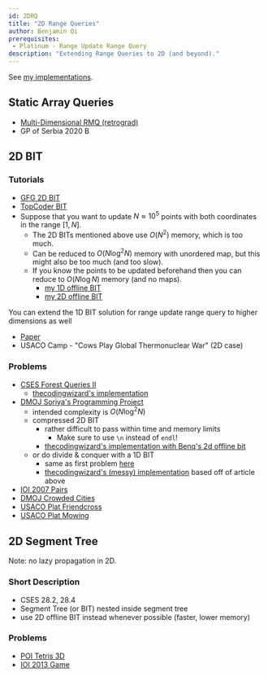 ```yaml
---
id: 2DRQ
title: "2D Range Queries"
author: Benjamin Qi
prerequisites: 
 - Platinum - Range Update Range Query
description: "Extending Range Queries to 2D (and beyond)."
---
```


See [my implementations](https://github.com/bqi343/USACO/tree/master/Implementations/content/data-structures/2D%20Range%20Queries%20(15.2)).

## Static Array Queries

 - [Multi-Dimensional RMQ (retrograd)](https://codeforces.com/blog/entry/53810)
 - GP of Serbia 2020 B

## 2D BIT

### Tutorials

 - [GFG 2D BIT](https://www.geeksforgeeks.org/two-dimensional-binary-indexed-tree-or-fenwick-tree/)
 - [TopCoder BIT](https://www.topcoder.com/community/competitive-programming/tutorials/binary-indexed-trees/)
 - Suppose that you want to update $N\approx 10^5$ points with both coordinates in the range $[1,N]$.
   - The 2D BITs mentioned above use $O(N^2)$ memory, which is too much.
   - Can be reduced to $O(N\log^2N)$ memory with unordered map, but this might also be too much (and too slow).
   - If you know the points to be updated beforehand then you can reduce to $O(N\log N)$ memory (and no maps).
     - [my 1D offline BIT](https://github.com/bqi343/USACO/blob/master/Implementations/content/data-structures/1D%20Range%20Queries%20(9.2)/BIToff.h)
     - [my 2D offline BIT](https://github.com/bqi343/USACO/blob/master/Implementations/content/data-structures/2D%20Range%20Queries%20(15.2)/BIT2DOff%20(15.2).h)

<optional-content title="Range Update and Range Query in Higher Dimensions">

You can extend the 1D BIT solution for range update range query to higher dimensions as well 

 - [Paper](https://arxiv.org/pdf/1311.6093.pdf)
 - USACO Camp - "Cows Play Global Thermonuclear War" (2D case)
 
</optional-content>

### Problems

 - [CSES Forest Queries II](https://cses.fi/problemset/task/1739)
   - [thecodingwizard's implementation](https://github.com/thecodingwizard/competitive-programming/blob/master/cses/Forest%20Queries%20II.cpp)
 - [DMOJ Soriya's Programming Project](https://dmoj.ca/problem/dmopc19c7p5)
   - intended complexity is $O(N\log^2 N)$
   - compressed 2D BIT
     - rather difficult to pass within time and memory limits
       - Make sure to use `\n` instead of `endl`!
     - [thecodingwizard's implementation with Benq's 2d offline bit](https://github.com/thecodingwizard/competitive-programming/blob/master/DMOJ/Soriyas%20Programming%20Project.cpp)
   - or do divide & conquer with a 1D BIT
     - same as first problem [here](https://robert1003.github.io/2020/01/31/cdq-divide-and-conquer.html)
     - [thecodingwizard's (messy) implementation](https://github.com/thecodingwizard/competitive-programming/blob/master/DMOJ/Soriya%20Programming%20Project%201d%20BIT%20cdq%20dnc.cpp) based off of article above
 - [IOI 2007 Pairs](https://wcipeg.com/problem/ioi0722)
 - [DMOJ Crowded Cities](https://dmoj.ca/problem/bfs17p6)
 - [USACO Plat Friendcross](http://www.usaco.org/index.php?page=viewproblem2&cpid=722)
 - [USACO Plat Mowing](http://www.usaco.org/index.php?page=viewproblem2&cpid=601)

## 2D Segment Tree

Note: no lazy propagation in 2D.

### Short Description

  - CSES 28.2, 28.4
  - Segment Tree (or BIT) nested inside segment tree
  - use 2D offline BIT instead whenever possible (faster, lower memory)

### Problems

  - [POI Tetris 3D](https://szkopul.edu.pl/problemset/problem/OQjANSOOD_-c38gh8p6g3Gxp/site/?key=statement)
  - [IOI 2013 Game](http://wcipeg.com/problem/ioi1323)